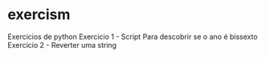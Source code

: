 # exercism
Exercicios de python
Exercicio 1 - Script Para descobrir se o ano é bissexto
Exercicio 2 - Reverter uma string 
